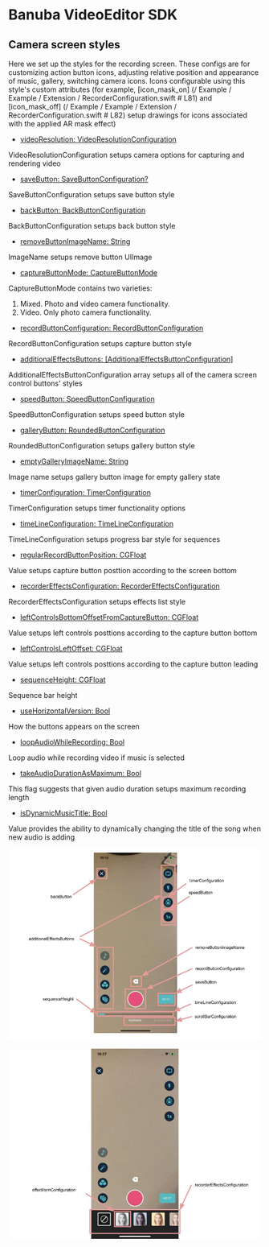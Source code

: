 # Banuba VideoEditor SDK
## Camera screen styles 

Here we set up the styles for the recording screen. These configs are for customizing action button icons, adjusting relative position and appearance of music, gallery, switching camera icons. Icons configurable using this style's custom attributes (for example, [icon_mask_on] (/ Example / Example / Extension / RecorderConfiguration.swift # L81) and [icon_mask_off] (/ Example / Example / Extension / RecorderConfiguration.swift # L82) setup drawings for icons associated with the applied AR mask effect)

   - [videoResolution: VideoResolutionConfiguration](/Example/Example/Extension/RecorderConfiguration.swift#L9)
   
  VideoResolutionConfiguration setups camera options for capturing and rendering video
  
  - [saveButton: SaveButtonConfiguration?](/Example/Example/Extension/RecorderConfiguration.swift#L41)
  
  SaveButtonConfiguration setups save button style

  - [backButton: BackButtonConfiguration](/Example/Example/Extension/RecorderConfiguration.swift#L52)
  
  BackButtonConfiguration setups back button style

  - [removeButtonImageName: String](/Example/Example/Extension/RecorderConfiguration.swift#L53)
  
  ImageName setups remove button UIImage
  
  - [сaptureButtonMode: CaptureButtonMode](/Example/Example/Extension/RecorderConfiguration.swift#L54)
  
  CaptureButtonMode contains two varieties:
  1. Mixed. Photo and video camera functionality.
  2. Video. Only photo camera functionality.
  
  - [recordButtonConfiguration: RecordButtonConfiguration](/Example/Example/Extension/RecorderConfiguration.swift#L55)
  
  RecordButtonConfiguration setups capture button style
  
  - [additionalEffectsButtons: [AdditionalEffectsButtonConfiguration]](/Example/Example/Extension/RecorderConfiguration.swift#L62)
  
   AdditionalEffectsButtonConfiguration array setups all of the camera screen control buttons' styles
  
  - [speedButton: SpeedButtonConfiguration](/Example/Example/Extension/RecorderConfiguration.swift#L111)
  
  SpeedButtonConfiguration setups speed button style
 
  - [galleryButton: RoundedButtonConfiguration](/Example/Example/Extension/RecorderConfiguration.swift#L129)
  
  RoundedButtonConfiguration setups gallery button style
  
  - [emptyGalleryImageName: String](/Example/Example/Extension/RecorderConfiguration.swift#L130)
 
  Image name setups gallery button image for empty gallery state
 
  - [timerConfiguration: TimerConfiguration](/Example/Example/Extension/RecorderConfiguration.swift#L132)
  
  TimerConfiguration setups timer functionality options
  
  - [timeLineConfiguration: TimeLineConfiguration](/Example/Example/Extension/RecorderConfiguration.swift#L141)
  
  TimeLineConfiguration setups progress bar style for sequences
  
  - [regularRecordButtonPosition: CGFloat](/Example/Example/Extension/RecorderConfiguration.swift#L144)
  
  Value setups capture button posttion according to the screen bottom
  
  - [recorderEffectsConfiguration: RecorderEffectsConfiguration](/Example/Example/Extension/RecorderConfiguration.swift#L145)
  
  RecorderEffectsConfiguration setups effects list style
  
  - [leftControlsBottomOffsetFromCaptureButton: CGFloat](/Example/Example/Extension/RecorderConfiguration.swift#L146)
  
  Value setups left controls posttions according to the capture button bottom
  
  - [leftControlsLeftOffset: CGFloat](/Example/Example/Extension/RecorderConfiguration.swift#L147)
  
  Value setups left controls posttions according to the capture button leading
  
  - [sequenceHeight: CGFloat](/Example/Example/Extension/RecorderConfiguration.swift#L148)
  
  Sequence bar height
  
  - [useHorizontalVersion: Bool](/Example/Example/Extension/RecorderConfiguration.swift#L149)
  
  How the buttons appears on the screen
  
  - [loopAudioWhileRecording: Bool](/Example/Example/Extension/RecorderConfiguration.swift#L150)
  
  Loop audio while recording video if music is selected
  
  - [takeAudioDurationAsMaximum: Bool](/Example/Example/Extension/RecorderConfiguration.swift#L151)
  
  This flag suggests that given audio duration setups maximum recording length
  
  - [isDynamicMusicTitle: Bool](/Example/Example/Extension/RecorderConfiguration.swift#L152)
  
  Value provides the ability to dynamically changing the title of the song when new audio is adding
  
  ![img](screenshots/RecorderConfiguration.jpg)
  
  ![img](screenshots/RecorderEffectsConfiguration.jpg)
